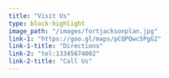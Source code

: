 ```yaml
---
title: "Visit Us"
type: block-highlight
image_path: "/images/fortjacksonplan.jpg"
link-1: "https://goo.gl/maps/pCQPQwc5PgG2"
link-1-title: "Directions"
link-2: "tel:13345674002"
link-2-title: "Call Us"
---
```

